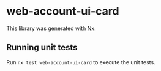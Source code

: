 # web-account-ui-card

This library was generated with [Nx](https://nx.dev).

## Running unit tests

Run `nx test web-account-ui-card` to execute the unit tests.
